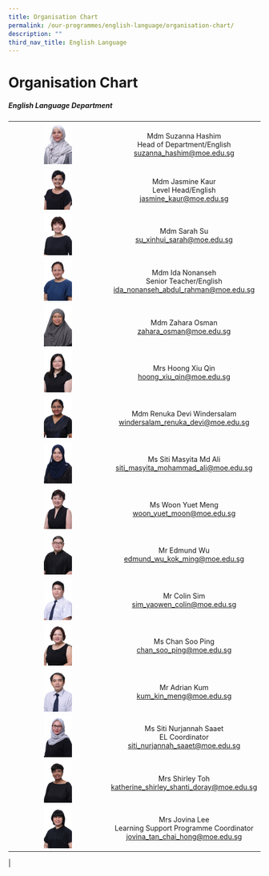 ```yaml
---
title: Organisation Chart
permalink: /our-programmes/english-language/organisation-chart/
description: ""
third_nav_title: English Language
---
```

# **Organisation Chart**

##### **English Language Department**

|  |  |
|:---:|:---:|
| <img src="/images/eng1a.jpg" style="width:30%"> | Mdm Suzanna Hashim <br> Head of Department/English<br>   [suzanna_hashim@moe.edu.sg](mailto:suzanna_hashim@moe.edu.sg) |
| <img src="/images/eng4.jpg" style="width:30%"> | Mdm Jasmine Kaur<br> Level Head/English <br> [jasmine_kaur@moe.edu.sg](mailto:jasmine_kaur@moe.edu.sg) |
| <img src="/images/eng5.jpg" style="width:30%"> | Mdm Sarah Su <br>  [su_xinhui_sarah@moe.edu.sg](mailto:su_xinhui_sarah@moe.edu.sg)  |
| <img src="/images/eng6.jpg" style="width:30%"> | Mdm  Ida Nonanseh <br>Senior Teacher/English <br> [ida_nonanseh_abdul_rahman@moe.edu.sg](mailto:ida_nonanseh_abdul_rahman@moe.edu.sg) |
| <img src="/images/eng8.jpg" style="width:30%"> | Mdm Zahara Osman <br> [zahara_osman@moe.edu.sg](mailto:zahara_osman@moe.edu.sg)    |
| <img src="/images/eng9.jpg" style="width:30%"> | Mrs Hoong Xiu Qin<br> [hoong_xiu_qin@moe.edu.sg](mailto:hoong_xiu_qin@moe.edu.sg) |
| <img src="/images/eng11.jpg" style="width:30%"> | Mdm Renuka Devi Windersalam <br> [windersalam_renuka_devi@moe.edu.sg](mailto:windersalam_renuka_devi@moe.edu.sg) |
| <img src="/images/eng13.jpg" style="width:30%"> | Ms Siti Masyita Md Ali <br> [siti_masyita_mohammad_ali@moe.edu.sg](mailto:siti_masyita_mohammad_ali@moe.edu.sg) |
| <img src="/images/eng14.jpg" style="width:30%"> | Ms Woon Yuet Meng <br> [woon_yuet_moon@moe.edu.sg](mailto:woon_yuet_moon@moe.edu.sg)  |
| <img src="/images/eng15.jpg" style="width:30%"> |  Mr Edmund Wu <br> [edmund_wu_kok_ming@moe.edu.sg](mailto:edmund_wu_kok_ming@moe.edu.sg) |
| <img src="/images/eng16.jpg" style="width:30%"> |  Mr Colin Sim <br> [sim_yaowen_colin@moe.edu.sg](mailto:sim_yaowen_colin@moe.edu.sg)  |
| <img src="/images/eng18.jpg" style="width:30%"> |  Ms Chan Soo Ping <br>  [chan_soo_ping@moe.edu.sg](mailto:chan_soo_ping@moe.edu.sg) |
| <img src="/images/eng19.jpg" style="width:30%"> |  Mr Adrian Kum <br> [kum_kin_meng@moe.edu.sg](mailto:kum_kin_meng@moe.edu.sg)  |
| <img src="/images/eng20.jpg" style="width:30%"> |  Ms Siti Nurjannah Saaet <br> EL Coordinator <br>  [siti_nurjannah_saaet@moe.edu.sg](mailto:siti_nurjannah_saaet@moe.edu.sg)  |
| <img src="/images/eng21.jpg" style="width:30%"> |  Mrs Shirley Toh <br> [katherine_shirley_shanti_doray@moe.edu.sg](mailto:katherine_shirley_shanti_doray@moe.edu.sg)  |
| <img src="/images/eng22.jpg" style="width:30%"> |  Mrs Jovina Lee <br> Learning Support Programme Coordinator<br>   [jovina_tan_chai_hong@moe.edu.sg](mailto:jovina_tan_chai_hong@moe.edu.sg) |
|